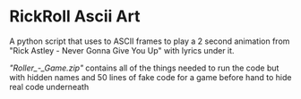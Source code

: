 # RickRoll Ascii Art

A python script that uses to ASCII frames to play a 2 second animation from "Rick Astley - Never Gonna Give You Up" with lyrics under it.

*"Roller_-_Game.zip"* contains all of the things needed to run the code but with hidden names and 50 lines of fake code for a game before hand to hide real code underneath
